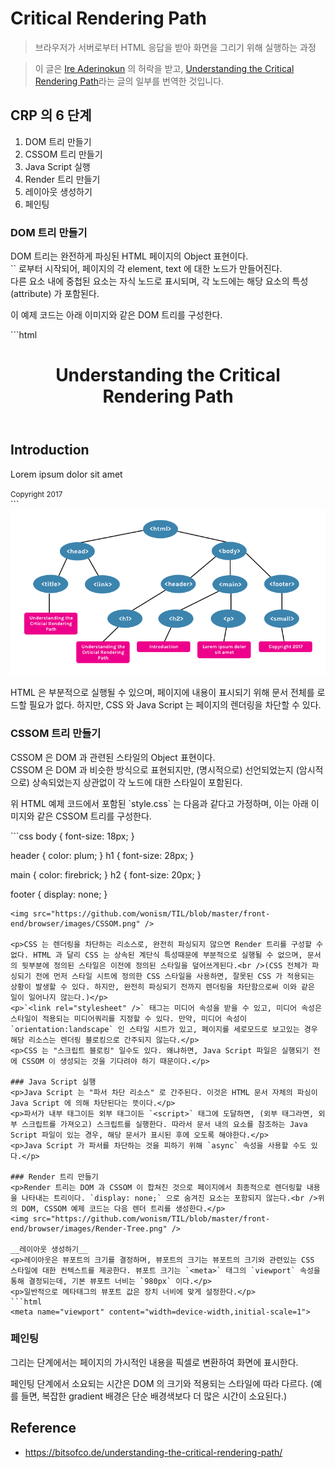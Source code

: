 # Critical Rendering Path
> 브라우저가 서버로부터 HTML 응답을 받아 화면을 그리기 위해 실행하는 과정

> <p>이 글은 <a href="https://ireaderinokun.com/" target="_blank">Ire Aderinokun</a> 의 허락을 받고, <a href="https://bitsofco.de/understanding-the-critical-rendering-path/" target="_blank">Understanding the Critical Rendering Path</a>라는 글의 일부를 번역한 것입니다.</p>

## CRP 의 6 단계
1. DOM 트리 만들기
2. CSSOM 트리 만들기
3. Java Script 실행
4. Render 트리 만들기
5. 레이아웃 생성하기
6. 페인팅

### DOM 트리 만들기
<p>DOM 트리는 완전하게 파싱된 HTML 페이지의 Object 표현이다.<br />`<html>` 로부터 시작되어, 페이지의 각 element, text 에 대한 노드가 만들어진다.<br /> 다른 요소 내에 중첩된 요소는 자식 노드로 표시되며, 각 노드에는 해당 요소의 특성(attribute) 가 포함된다.</p>
<p>이 예제 코드는 아래 이미지와 같은 DOM 트리를 구성한다.</p>
```html
<html>
<head>
  <title>Understanding the Critical Rendering Path</title>
  <link rel="stylesheet" href="style.css">
</head>
<body>
  <header>
    <h1>Understanding the Critical Rendering Path</h1>
  </header>
  <main>
    <h2>Introduction</h2>
    <p>Lorem ipsum dolor sit amet</p>
  </main>
  <footer>
    <small>Copyright 2017</small>
  </footer>
</body>
</html>
```
<img src="https://github.com/wonism/TIL/blob/master/front-end/browser/images/DOM.png" />
<p>HTML 은 부분적으로 실행될 수 있으며, 페이지에 내용이 표시되기 위해 문서 전체를 로드할 필요가 없다. 하지만, CSS 와 Java Script 는 페이지의 렌더링을 차단할 수 있다.</p>

### CSSOM 트리 만들기
<p>CSSOM 은 DOM 과 관련된 스타일의 Object 표현이다.<br />CSSOM 은 DOM 과 비슷한 방식으로 표현되지만, (명시적으로) 선언되었는지 (암시적으로) 상속되었는지 상관없이 각 노드에 대한 스타일이 포함된다.</p>
<p>위 HTML 예제 코드에서 포함된 `style.css` 는 다음과 같다고 가정하며, 이는 아래 이미지와 같은 CSSOM 트리를 구성한다.</p>
```css
body { font-size: 18px; }

header { color: plum; }
h1 { font-size: 28px; }

main { color: firebrick; }
h2 { font-size: 20px; }

footer { display: none; }
```
<img src="https://github.com/wonism/TIL/blob/master/front-end/browser/images/CSSOM.png" />

<p>CSS 는 렌더링을 차단하는 리소스로, 완전히 파싱되지 않으면 Render 트리를 구성할 수 없다. HTML 과 달리 CSS 는 상속된 계단식 특성때문에 부분적으로 실행될 수 없으며, 문서의 뒷부분에 정의된 스타일은 이전에 정의된 스타일을 덮어쓰게된다.<br />(CSS 전체가 파싱되기 전에 먼저 스타일 시트에 정의한 CSS 스타일을 사용하면, 잘못된 CSS 가 적용되는 상황이 발생할 수 있다. 하지만, 완전히 파싱되기 전까지 렌더링을 차단함으로써 이와 같은 일이 일어나지 않는다.)</p>
<p>`<link rel="stylesheet" />` 태그는 미디어 속성을 받을 수 있고, 미디어 속성은 스타일이 적용되는 미디어쿼리를 지정할 수 있다. 만약, 미디어 속성이 `orientation:landscape` 인 스타일 시트가 있고, 페이지를 세로모드로 보고있는 경우 해당 리소스는 렌더링 블로킹으로 간주되지 않는다.</p>
<p>CSS 는 "스크립트 블로킹" 일수도 있다. 왜냐하면, Java Script 파일은 실행되기 전에 CSSOM 이 생성되는 것을 기다려야 하기 때문이다.</p>

### Java Script 실행
<p>Java Script 는 "파서 차단 리소스" 로 간주된다. 이것은 HTML 문서 자체의 파싱이 Java Script 에 의해 차단된다는 뜻이다.</p>
<p>파서가 내부 태그이든 외부 태그이든 `<script>` 태그에 도달하면, (외부 태그라면, 외부 스크립트를 가져오고) 스크립트를 실행한다. 따라서 문서 내의 요소를 참조하는 Java Script 파일이 있는 경우, 해당 문서가 표시된 후에 오도록 해야한다.</p>
<p>Java Script 가 파서를 차단하는 것을 피하기 위해 `async` 속성을 사용할 수도 있다.</p>

### Render 트리 만들기
<p>Render 트리는 DOM 과 CSSOM 이 합쳐진 것으로 페이지에서 최종적으로 렌더링할 내용을 나타내는 트리이다. `display: none;` 으로 숨겨진 요소는 포함되지 않는다.<br />위의 DOM, CSSOM 예제 코드는 다음 렌더 트리를 생성한다.</p>
<img src="https://github.com/wonism/TIL/blob/master/front-end/browser/images/Render-Tree.png" />

__레이아웃 생성하기__
<p>레이아웃은 뷰포트의 크기를 결정하며, 뷰포트의 크기는 뷰포트의 크기와 관련있는 CSS 스타일에 대한 컨텍스트를 제공한다. 뷰포트 크기는 `<meta>` 태그의 `viewport` 속성을 통해 결정되는데, 기본 뷰포트 너비는 `980px` 이다.</p>
<p>일반적으로 메타태그의 뷰포트 값은 장치 너비에 맞게 설정한다.</p>
```html
<meta name="viewport" content="width=device-width,initial-scale=1">
```

### 페인팅
<p>그리는 단계에서는 페이지의 가시적인 내용을 픽셀로 변환하여 화면에 표시한다.</p>
<p>페인팅 단계에서 소요되는 시간은 DOM 의 크기와 적용되는 스타일에 따라 다르다. (예를 들면, 복잡한 gradient 배경은 단순 배경색보다 더 많은 시간이 소요된다.)</p>

## Reference
- https://bitsofco.de/understanding-the-critical-rendering-path/


